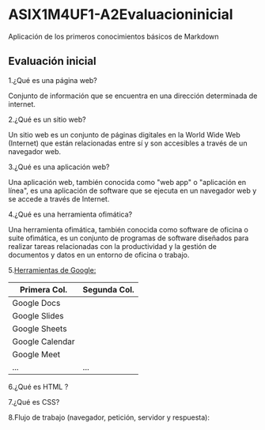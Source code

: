 # ASIX1M4UF1-A2Evaluacioninicial

Aplicación de los primeros conocimientos básicos de Markdown

## Evaluación inicial

1.¿Qué es una página web?

Conjunto de información que se encuentra en una dirección determinada de internet.

2.¿Qué es un sitio web?

Un sitio web es un conjunto de páginas digitales en la World Wide Web (Internet) que están relacionadas entre sí y son accesibles a través de un navegador web.

3.¿Qué es una aplicación web?

Una aplicación web, también conocida como "web app" o "aplicación en línea", es una aplicación de software que se ejecuta en un navegador web y se accede a través de Internet.

4.¿Qué es una herramienta ofimática?

Una herramienta ofimática, también conocida como software de oficina o suite ofimática, es un conjunto de programas de software diseñados para realizar tareas relacionadas con la productividad y la gestión de documentos y datos en un entorno de oficina o trabajo.

5.[Herramientas de Google:](https://www.google.com/intl/es-419/chrome/browser-tools/ "Herramientas de Google")

|Primera Col.|Segunda Col.|
|---------------|--------|
|Google Docs||
|Google Slides||
|Google Sheets||
|Google Calendar||
|Google Meet||
|...|...|
6.¿Qué es HTML ?



7.¿Qué es CSS?



8.Flujo de trabajo (navegador, petición, servidor y respuesta):



